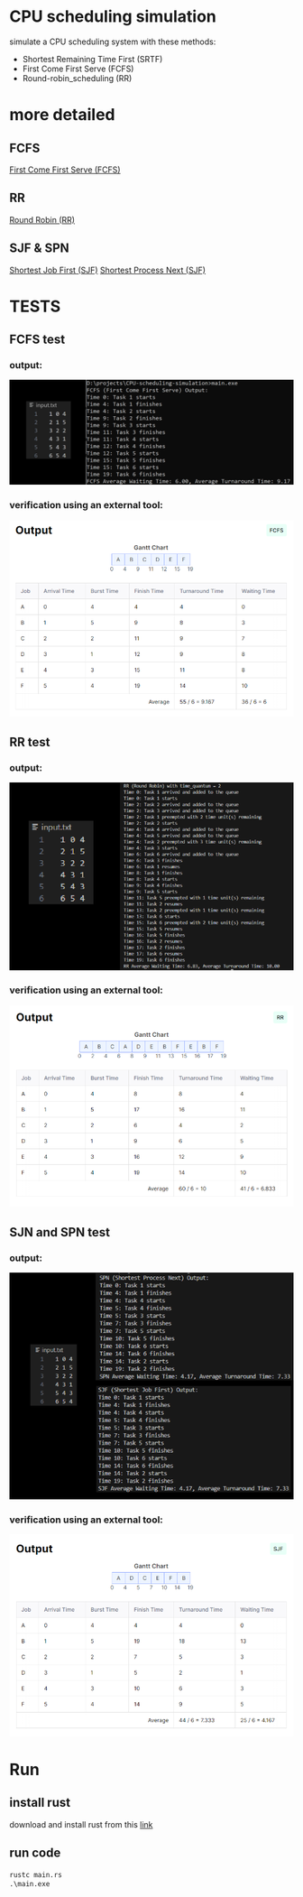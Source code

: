 # CPU scheduling simulation
simulate a CPU scheduling system with these methods:
- Shortest Remaining Time First (SRTF) 
- First Come First Serve (FCFS)
- Round-robin_scheduling (RR) 

# more detailed 
## FCFS
[First Come First Serve (FCFS)](docs/md/FirstComeFirstServe.md)

## RR
[Round Robin (RR)](docs/md/RoundRobin.md)

## SJF & SPN
[Shortest Job First (SJF)](docs/md/ShortestJobFirst.md)
[Shortest Process Next (SJF)](docs/md/ShortestProcessNext.md)
# TESTS
## FCFS test
### output:
![Test Image](docs/img/fcfs-output-test.png)

### verification using an external tool:
![Test Image](docs/img/fcfs-verify.png)

## RR test
### output:
![Test Image](docs/img/rr-output-test.png)

### verification using an external tool:
![Test Image](docs/img/rr-verify.png)

## SJN and SPN test
### output:
![Test Image](docs/img/sjf-spn-output-test.png)

### verification using an external tool:
![Test Image](docs/img/sjf-spn-verify.png)
# Run
## install rust
download and install rust from this [link](https://www.rust-lang.org/tools/install)

## run code
```
rustc main.rs
.\main.exe
```



